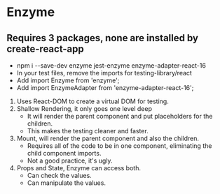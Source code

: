 
# Enzyme

## Requires 3 packages, none are installed by create-react-app
- npm i --save-dev enzyme jest-enzyme enzyme-adapter-react-16
- In your test files, remove the imports for testing-library/react
- Add import Enzyme from 'enzyme';
- Add import EnzymeAdapter from 'enzyme-adapter-react-16';

1. Uses React-DOM to create a virtual DOM for testing.
2. Shallow Rendering, it only goes one level deep
    - It will render the parent component and put
      placeholders for the children.
    - This makes the testing cleaner and faster.
3. Mount, will render the parent component and
   also the children.
   - Requires all of the code to be in one component,
     eliminating the child component imports.
   - Not a good practice, it's ugly.
4. Props and State, Enzyme can access both.
   - Can check the values.
   - Can manipulate the values.